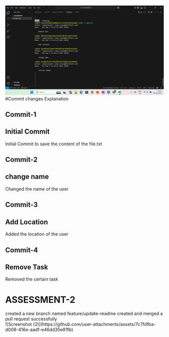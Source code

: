 ![git log history](<Screenshot (1).png>)
#Commit changes Explanation
<br>
<h2>Commit-1</h2>
<h2>Initial Commit</h2>
<p>Initial Commit to save the content of the file.txt </p>
<h2>Commit-2</h2>
<h2>change name</h2>
<p> Changed the name of the user </p>
<h2>Commit-3</h2>
<h2>Add Location</h2>
<p> Added the location of the user </p>
<h2>Commit-4</h2>
<h2>Remove Task</h2>
<p> Removed the certain task </p>

<h1>ASSESSMENT-2</h1>
 created a new branch named feature/update-readme 
 created and merged a pull request successfully
 <br>
![Screenshot (2)](https://github.com/user-attachments/assets/7c7fdfba-d008-416e-aadf-e46dd35e81fb)




